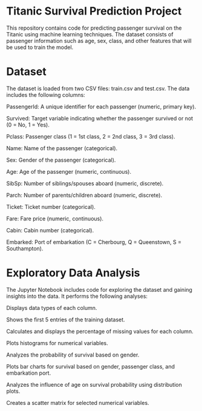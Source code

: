 # Titanic Survival Prediction Project

This repository contains code for predicting passenger survival on the Titanic using machine learning techniques. The dataset consists of passenger information such as age, sex, class, and other features that will be used to train the model.


# Dataset
The dataset is loaded from two CSV files: train.csv and test.csv. The data includes the following columns:

PassengerId: A unique identifier for each passenger (numeric, primary key).

Survived: Target variable indicating whether the passenger survived or not (0 = No, 1 = Yes).

Pclass: Passenger class (1 = 1st class, 2 = 2nd class, 3 = 3rd class).

Name: Name of the passenger (categorical).

Sex: Gender of the passenger (categorical).

Age: Age of the passenger (numeric, continuous).

SibSp: Number of siblings/spouses aboard (numeric, discrete).

Parch: Number of parents/children aboard (numeric, discrete).

Ticket: Ticket number (categorical).

Fare: Fare price (numeric, continuous).

Cabin: Cabin number (categorical).

Embarked: Port of embarkation (C = Cherbourg, Q = Queenstown, S = Southampton).

# Exploratory Data Analysis
The Jupyter Notebook includes code for exploring the dataset and gaining insights into the data. It performs the following analyses:

Displays data types of each column.

Shows the first 5 entries of the training dataset.

Calculates and displays the percentage of missing values for each column.

Plots histograms for numerical variables.

Analyzes the probability of survival based on gender.

Plots bar charts for survival based on gender, passenger class, and embarkation port.

Analyzes the influence of age on survival probability using distribution plots.

Creates a scatter matrix for selected numerical variables.

